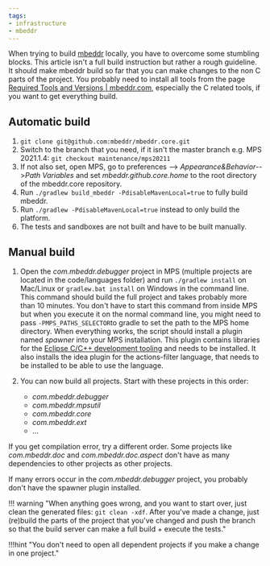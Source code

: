 ```yaml
---
tags:
- infrastructure
- mbeddr
---
```


When trying to build [mbeddr](https://github.com/mbeddr/mbeddr.core) locally, you have to overcome some stumbling blocks. This article isn't a full build instruction but rather a rough guideline. It should make mbeddr build so far that you can make changes to the non C parts of the project. You probably need to install all tools from the page [Required Tools and Versions | mbeddr.com](http://mbeddr.com/download.html#RequiredToolsAndVersions), especially the C related tools, if you want to get everything build.

## Automatic build

1. `git clone git@github.com:mbeddr/mbeddr.core.git`
2. Switch to the branch that you need, if it isn't the master branch e.g. MPS 2021.1.4: `git checkout maintenance/mps20211`
3. If not also set, open MPS, go to preferences --> *Appearance&Behavior*-->*Path Variables* and set *mbeddr.github.core.home* to the root directory of the mbeddr\.core repository.
4. Run `./gradlew build_mbeddr -PdisableMavenLocal=true` to fully build mbeddr.
5. Run `./gradlew -PdisableMavenLocal=true` instead to only build the platform.
6. The tests and sandboxes are not built and have to be built manually.

## Manual build

1. Open the *com.mbeddr.debugger* project in MPS (multiple projects are located in the code/languages folder) and run `./gradlew install` on Mac/Linux or `gradlew.bat install` on Windows in the command line. This command should build the full project and takes probably more than 10 minutes. You don't have to start this command from inside MPS but when you execute it on the normal command line, you might need to pass `-PMPS_PATHS_SELECTOR`to gradle to set the path to the MPS home directory. When everything works, the script should install a plugin named *spawner* into your MPS installation. This plugin contains libraries for the [Eclipse C/C++ development tooling](https://www.eclipse.org/cdt/) and needs to be installed. It also installs the idea plugin for the actions-filter language, that needs to be installed to be able to use the language.
2. You can now build all projects. Start with these projects in this order:

    - *com.mbeddr.debugger*
    - *com.mbeddr.mpsutil*
    - *com.mbeddr.core*
    - *com.mbeddr.ext*
    - ...

If you get compilation error, try a different order. Some projects like *com.mbeddr.doc* and *com.mbeddr.doc.aspect* don't have as many dependencies to other projects as other projects.

If many errors occur in the *com.mbeddr.debugger* project, you probably don't have the spawner plugin installed.

!!! warning "When anything goes wrong, and you want to start over, just clean the generated files: `git clean -xdf`. After you've made a change, just (re)build the parts of the project that you've changed and push the branch so that the build server can make a full build + execute the tests."

!!!hint "You don't need to open all dependent projects if you make a change in one project."